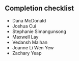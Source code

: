 ## Completion checklist
- Dana McDonald
- Joshua Cui
- Stephanie Simangunsong
- Maxwell Lay
- Vedansh Malhan
- Joanne Li Wen Yew
- Zachary Yeap
